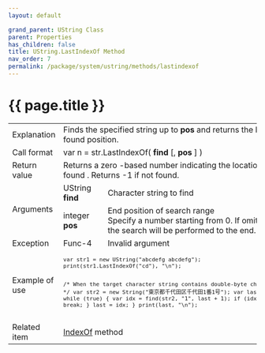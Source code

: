 ```yaml
---
layout: default

grand_parent: UString Class
parent: Properties
has_children: false
title: UString.LastIndexOf Method
nav_order: 7
permalink: /package/system/ustring/methods/lastindexof
---
```

# {{ page.title }}

<table>
  <tr>
    <td>Explanation</td>
    <td colspan="2">Finds the specified string up to <b>pos</b> and returns the last found position.</td>
  </tr>
  <tr>
    <td>Call format</td>
    <td colspan="2">var n = str.LastIndexOf( <b>find</b> [, <b>pos</b> ] )</td>
  </tr>
  <tr>
    <td>Return value</td>
    <td colspan="2">Returns a zero -based number indicating the location found . Returns -1 if not found.</td>
  </tr>  
  <tr>
    <td rowspan="2">Arguments</td>
    <td>UString <b>find</b></td>
    <td>Character string to find</td>
  </tr>
  <tr>
    <td>integer <b>pos</b></td>
    <td>End position of search range<br>Specify a number starting from 0. If omitted, the search will be performed to the end.</td>
  </tr>
  <tr>
    <td>Exception</td>
    <td>Func-4</td>
    <td>Invalid argument</td>
  </tr>
  <tr>
    <td>Example of use</td>
    <td colspan="2"><code><pre>
var str1 = new UString("abcdefg abcdefg");
print(str1.LastIndexOf("cd"), "\n");
 
 
/* When the target character string contains double-byte characters */
var str2 = new String("東京都千代田区千代田1番1号");
var last = -1;
while (true) {
    var idx = find(str2, "1", last + 1);
    if (idx < 0) {
        break;
    }
    last = idx;
}
print(last, "\n");
    </pre></code></td>
  </tr>
  <tr>
    <td>Related item</td>
    <td colspan="2"><a href="/package/system/ustring/methods/indexof">IndexOf</a> method</td>
  </tr>
</table>